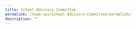 ```yaml
---
title: School Advisory Committee
permalink: /team-ups/School-Advisory-Committee/permalink/
description: ""
---
```

